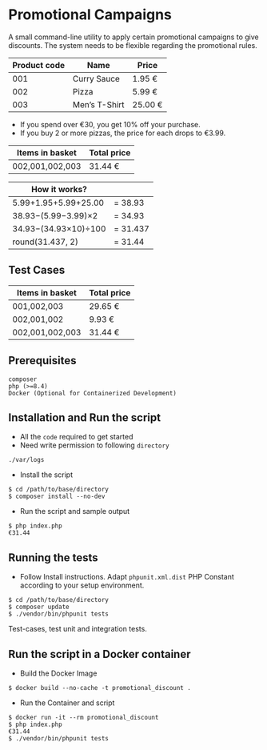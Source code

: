 # Promotional Campaigns
A small command-line utility to apply certain promotional campaigns to give discounts. The system needs to be flexible regarding the promotional rules.

| Product code | Name          | Price   |
|--------------|---------------|---------|
| 001          | Curry Sauce   | 1.95 €  |
| 002          | Pizza         | 5.99 €  |
| 003          | Men’s T-Shirt | 25.00 € |
- If you spend over €30, you get 10% off your purchase.
- If you buy 2 or more pizzas, the price for each drops to €3.99.

| Items in basket      | Total price |
|----------------------|-------------|
| 002,001,002,003      |   31.44 €   |

| How it works?        |             |
|----------------------|-------------|
| 5.99+1.95+5.99+25.00 | = 38.93     |
| 38.93−(5.99−3.99)×2  | = 34.93     |
| 34.93−(34.93×10)÷100 | = 31.437    |
| round(31.437, 2)     | = 31.44     |

## Test Cases
| Items in basket | Total price |
|-----------------|-------------|
| 001,002,003     | 29.65 €     |
| 002,001,002     | 9.93 €      |
| 002,001,002,003 | 31.44 €     |

## Prerequisites
```
composer
php (>=8.4)
Docker (Optional for Containerized Development)
```

## Installation and Run the script
- All the `code` required to get started
- Need write permission to following `directory`

`./var/logs`

- Install the script
```shell
$ cd /path/to/base/directory
$ composer install --no-dev
```

- Run the script and sample output

```shell
$ php index.php
€31.44
```

## Running the tests

- Follow Install instructions.
Adapt `phpunit.xml.dist` PHP Constant according to your setup environment.

```shell
$ cd /path/to/base/directory
$ composer update
$ ./vendor/bin/phpunit tests
```

Test-cases, test unit and integration tests.

## Run the script in a Docker container
- Build the Docker Image
```shell
$ docker build --no-cache -t promotional_discount .
```

- Run the Container and script
```shell
$ docker run -it --rm promotional_discount
$ php index.php
€31.44
$ ./vendor/bin/phpunit tests
```
